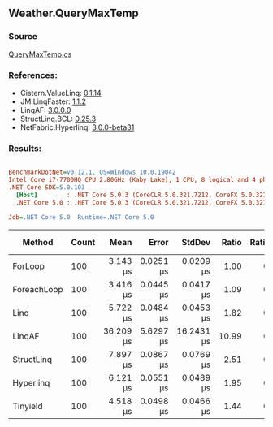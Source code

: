 ﻿## Weather.QueryMaxTemp

### Source
[QueryMaxTemp.cs](../LinqBenchmarks/Weather/QueryMaxTemp.cs)

### References:
- Cistern.ValueLinq: [0.1.14](https://www.nuget.org/packages/Cistern.ValueLinq/0.1.14)
- JM.LinqFaster: [1.1.2](https://www.nuget.org/packages/JM.LinqFaster/1.1.2)
- LinqAF: [3.0.0.0](https://www.nuget.org/packages/LinqAF/3.0.0.0)
- StructLinq.BCL: [0.25.3](https://www.nuget.org/packages/StructLinq.BCL/0.25.3)
- NetFabric.Hyperlinq: [3.0.0-beta31](https://www.nuget.org/packages/NetFabric.Hyperlinq/3.0.0-beta31)

### Results:
``` ini

BenchmarkDotNet=v0.12.1, OS=Windows 10.0.19042
Intel Core i7-7700HQ CPU 2.80GHz (Kaby Lake), 1 CPU, 8 logical and 4 physical cores
.NET Core SDK=5.0.103
  [Host]        : .NET Core 5.0.3 (CoreCLR 5.0.321.7212, CoreFX 5.0.321.7212), X64 RyuJIT  [AttachedDebugger]
  .NET Core 5.0 : .NET Core 5.0.3 (CoreCLR 5.0.321.7212, CoreFX 5.0.321.7212), X64 RyuJIT

Job=.NET Core 5.0  Runtime=.NET Core 5.0  

```
|      Method | Count |      Mean |     Error |     StdDev | Ratio | RatioSD |  Gen 0 | Gen 1 | Gen 2 | Allocated |
|------------ |------ |----------:|----------:|-----------:|------:|--------:|-------:|------:|------:|----------:|
|     ForLoop |   100 |  3.143 μs | 0.0251 μs |  0.0209 μs |  1.00 |    0.00 | 1.1406 |     - |     - |    3.5 KB |
| ForeachLoop |   100 |  3.416 μs | 0.0445 μs |  0.0417 μs |  1.09 |    0.02 | 1.1406 |     - |     - |    3.5 KB |
|        Linq |   100 |  5.722 μs | 0.0484 μs |  0.0453 μs |  1.82 |    0.02 | 1.2207 |     - |     - |   3.75 KB |
|      LinqAF |   100 | 36.209 μs | 5.6297 μs | 16.2431 μs | 10.99 |    6.30 |      - |     - |     - |   3.77 KB |
|  StructLinq |   100 |  7.897 μs | 0.0867 μs |  0.0769 μs |  2.51 |    0.03 | 1.2360 |     - |     - |   3.82 KB |
|   Hyperlinq |   100 |  6.121 μs | 0.0551 μs |  0.0489 μs |  1.95 |    0.02 | 1.2207 |     - |     - |   3.74 KB |
|    Tinyield |   100 |  4.518 μs | 0.0498 μs |  0.0466 μs |  1.44 |    0.02 | 1.4572 |     - |     - |   4.48 KB |
